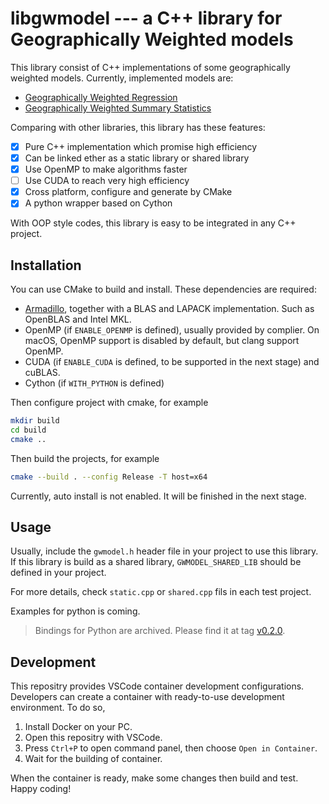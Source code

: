 # libgwmodel --- a C++ library for Geographically Weighted models

This library consist of C++ implementations of some geographically weighted models. Currently, implemented models are:

- [Geographically Weighted Regression][gwr]
- [Geographically Weighted Summary Statistics][gwss]

Comparing with other libraries, this library has these features:

- [x] Pure C++ implementation which promise high efficiency
- [x] Can be linked ether as a static library or shared library
- [x] Use OpenMP to make algorithms faster
- [ ] Use CUDA to reach very high efficiency
- [x] Cross platform, configure and generate by CMake
- [x] A python wrapper based on Cython

With OOP style codes, this library is easy to be integrated in any C++ project.

## Installation

You can use CMake to build and install. These dependencies are required:

- [Armadillo][arma], together with a BLAS and LAPACK implementation. Such as OpenBLAS and Intel MKL.
- OpenMP (if `ENABLE_OPENMP` is defined), usually provided by complier. On macOS, OpenMP support is disabled by default, but clang support OpenMP.
- CUDA (if `ENABLE_CUDA` is defined, to be supported in the next stage) and cuBLAS.
- Cython (if `WITH_PYTHON` is defined)

Then configure project with cmake, for example

```bash
mkdir build
cd build
cmake ..
```

Then build the projects, for example

```bash
cmake --build . --config Release -T host=x64
```

Currently, auto install is not enabled. It will be finished in the next stage.

## Usage

Usually, include the `gwmodel.h` header file in your project to use this library.
If this library is build as a shared library, `GWMODEL_SHARED_LIB` should be defined in your project.

For more details, check `static.cpp` or `shared.cpp` fils in each test project.

Examples for python is coming.

[gwr]:https://www.onlinelibrary.wiley.com/doi/abs/10.1111/j.1538-4632.2003.tb01114.x
[gwss]:https://www.sciencedirect.com/science/article/pii/S0198971501000096
[arma]:http://arma.sourceforge.net/

> Bindings for Python are archived.
> Please find it at tag [v0.2.0](https://github.com/GWmodel-Lab/libgwmodel/releases/tag/v0.2.0).

## Development

This repositry provides VSCode container development configurations.
Developers can create a container with ready-to-use development environment.
To do so,

1.  Install Docker on your PC.
2.  Open this repositry with VSCode.
3.  Press `Ctrl+P` to open command panel, then choose `Open in Container`.
4.  Wait for the building of container.

When the container is ready, make some changes then build and test.
Happy coding!
